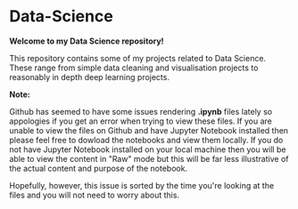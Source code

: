 # Data-Science

**Welcome to my Data Science repository!**

This repository contains some of my projects related to Data Science. These range from simple data cleaning and visualisation projects to reasonably in depth deep learning projects. 

**Note:**

Github has seemed to have some issues rendering **.ipynb** files lately so appologies if you get an error when trying to view these files. If you are unable to view the files on Github and have Jupyter Notebook installed then please feel free to dowload the notebooks and view them locally. If you do not have Jupyter Notebook installed on your local machine then you will be able to view the content in "Raw" mode but this will be far less illustrative of the actual content and purpose of the notebook.

Hopefully, however, this issue is sorted by the time you're looking at the files and you will not need to worry about this.

